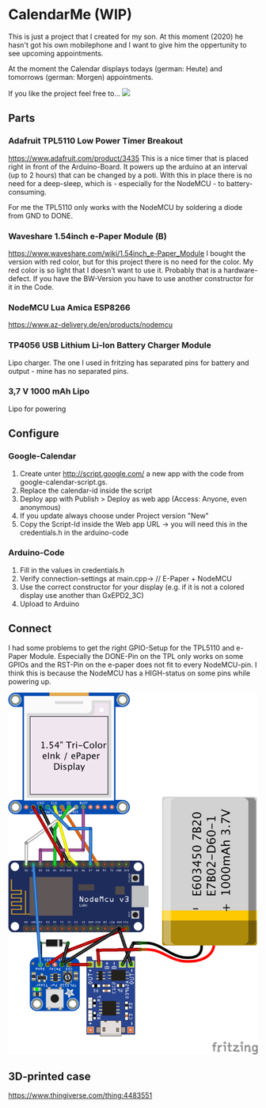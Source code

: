 # CalendarMe (WIP)
This is just a project that I created for my son. At this moment (2020) he hasn't got his own mobilephone and I want to give him the oppertunity to see upcoming appointments. 

At the moment the Calendar displays todays (german: Heute) and tomorrows (german: Morgen) appointments. 

If you like the project feel free to...
[![](https://www.paypalobjects.com/en_US/i/btn/btn_donateCC_LG.gif)](https://www.paypal.com/cgi-bin/webscr?cmd=_s-xclick&hosted_button_id=WYPGSSKM5U37L&source=url)

## Parts

### Adafruit TPL5110 Low Power Timer Breakout
<https://www.adafruit.com/product/3435>
This is a nice timer that is placed right in front of the Arduino-Board. It powers up the arduino at an interval (up to 2 hours) that can be changed by a poti. With this in place there is no need for a deep-sleep, which is - especially for the NodeMCU - to battery-consuming. 

For me the TPL5110 only works with the NodeMCU by soldering a diode from GND to DONE. 

### Waveshare 1.54inch e-Paper Module (B)
<https://www.waveshare.com/wiki/1.54inch_e-Paper_Module>
I bought the version with red color, but for this project there is no need for the color. My red color is so light that I doesn't want to use it. Probably that is a hardware-defect. If you have the BW-Version you have to use another constructor for it in the Code. 

### NodeMCU Lua Amica ESP8266
<https://www.az-delivery.de/en/products/nodemcu>

### TP4056 USB Lithium Li-Ion Battery Charger Module
Lipo charger. The one I used in fritzing has separated pins for battery and output - mine has no separated pins. 

### 3,7 V 1000 mAh Lipo
Lipo for powering

## Configure

### Google-Calendar
1. Create unter http://script.google.com/ a new app with the code from google-calendar-script.gs.
2. Replace the calendar-id inside the script
3. Deploy app with Publish > Deploy as web app (Access: Anyone, even anonymous)
4. If you update always choose under Project version "New"
5. Copy the Script-Id inside the Web app URL -> you will need this in the credentials.h in the arduino-code

### Arduino-Code
1. Fill in the values in credentials.h
2. Verify connection-settings at main.cpp-> // E-Paper + NodeMCU
3. Use the correct constructor for your display (e.g. if it is not a colored display use another than GxEPD2_3C)
4. Upload to Arduino

## Connect
I had some problems to get the right GPIO-Setup for the TPL5110 and e-Paper Module. Especially the DONE-Pin on the TPL only works on some GPIOs and the RST-Pin on the e-paper does not fit to every NodeMCU-pin. I think this is because the NodeMCU has a HIGH-status on some pins while powering up. 

![friting-diagramm](./CalendarMe.png)

## 3D-printed case
<https://www.thingiverse.com/thing:4483551>
